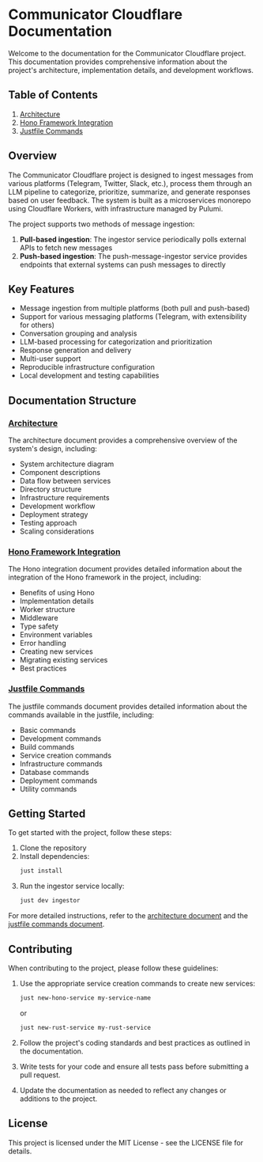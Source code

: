 # Communicator Cloudflare Documentation

Welcome to the documentation for the Communicator Cloudflare project. This documentation provides comprehensive information about the project's architecture, implementation details, and development workflows.

## Table of Contents

1. [Architecture](./architecture.md)
2. [Hono Framework Integration](./hono-integration.md)
3. [Justfile Commands](./justfile-commands.md)

## Overview

The Communicator Cloudflare project is designed to ingest messages from various platforms (Telegram, Twitter, Slack, etc.), process them through an LLM pipeline to categorize, prioritize, summarize, and generate responses based on user feedback. The system is built as a microservices monorepo using Cloudflare Workers, with infrastructure managed by Pulumi.

The project supports two methods of message ingestion:

1. **Pull-based ingestion**: The ingestor service periodically polls external APIs to fetch new messages
2. **Push-based ingestion**: The push-message-ingestor service provides endpoints that external systems can push messages to directly

## Key Features

- Message ingestion from multiple platforms (both pull and push-based)
- Support for various messaging platforms (Telegram, with extensibility for others)
- Conversation grouping and analysis
- LLM-based processing for categorization and prioritization
- Response generation and delivery
- Multi-user support
- Reproducible infrastructure configuration
- Local development and testing capabilities

## Documentation Structure

### [Architecture](./architecture.md)

The architecture document provides a comprehensive overview of the system's design, including:

- System architecture diagram
- Component descriptions
- Data flow between services
- Directory structure
- Infrastructure requirements
- Development workflow
- Deployment strategy
- Testing approach
- Scaling considerations

### [Hono Framework Integration](./hono-integration.md)

The Hono integration document provides detailed information about the integration of the Hono framework in the project, including:

- Benefits of using Hono
- Implementation details
- Worker structure
- Middleware
- Type safety
- Environment variables
- Error handling
- Creating new services
- Migrating existing services
- Best practices

### [Justfile Commands](./justfile-commands.md)

The justfile commands document provides detailed information about the commands available in the justfile, including:

- Basic commands
- Development commands
- Build commands
- Service creation commands
- Infrastructure commands
- Database commands
- Deployment commands
- Utility commands

## Getting Started

To get started with the project, follow these steps:

1. Clone the repository
2. Install dependencies:
   ```bash
   just install
   ```
3. Run the ingestor service locally:
   ```bash
   just dev ingestor
   ```

For more detailed instructions, refer to the [architecture document](./architecture.md) and the [justfile commands document](./justfile-commands.md).

## Contributing

When contributing to the project, please follow these guidelines:

1. Use the appropriate service creation commands to create new services:

   ```bash
   just new-hono-service my-service-name
   ```

   or

   ```bash
   just new-rust-service my-rust-service
   ```

2. Follow the project's coding standards and best practices as outlined in the documentation.

3. Write tests for your code and ensure all tests pass before submitting a pull request.

4. Update the documentation as needed to reflect any changes or additions to the project.

## License

This project is licensed under the MIT License - see the LICENSE file for details.
